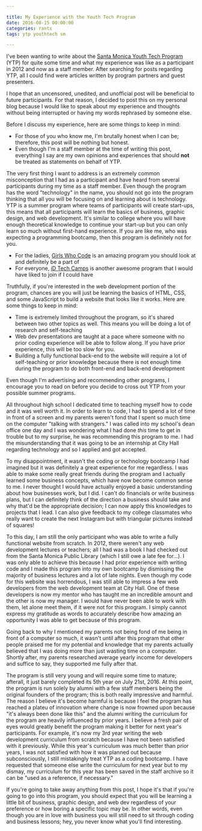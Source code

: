 ```yaml
---

title: My Experience with the Youth Tech Program
date: 2016-08-15 00:00:00
categories: rants
tags: ytp youthtech sm

---
```


I've been wanting to write about the [Santa Monica Youth Tech Program](http://www.santamonicayouthtech.com/) (YTP) for quite some time and what my experience was like as a participant in 2012 and now as a staff member. After searching for posts regarding YTP, all I could find were articles written by program partners and guest presenters.

I hope that an uncensored, unedited, and unofficial post will be beneficial to future participants. For that reason, I decided to post this on my personal blog because I would like to speak about my experience and thoughts without being interrupted or having my words rephrased by someone else.

Before I discuss my experience, here are some things to keep in mind:

- For those of you who know me, I'm brutally honest when I can be; therefore, this post will be nothing but honest.
- Even though I'm a staff member at the time of writing this post, everything I say are my own opinions and experiences that should **not** be treated as statements on behalf of YTP.

The very first thing I want to address is an extremely common misconception that I had as a participant and have heard from several participants during my time as a staff member. Even though the program has the word "technology" in the name, you should not go into the program thinking that all you will be focusing on and learning about is technology. YTP is a summer program where teams of participants will create start-ups, this means that all participants will learn the basics of business, graphic design, and web development. It's similar to college where you will have enough theoretical knowledge to continue your start-up but you can only learn so much without first-hand experience. If you are like me, who was expecting a programming bootcamp, then this program is definitely not for you.

- For the ladies, [Girls Who Code](https://girlswhocode.com/) is an amazing program you should look at and definitely be a part of
- For everyone, [iD Tech Camps](https://www.idtech.com/tech-camps/) is another awesome program that I would have liked to join if I could have

Truthfully, if you're interested in the web development portion of the program, chances are you will just be learning the basics of HTML, CSS, and some JavaScript to build a website that looks like it works. Here are some things to keep in mind:

- Time is extremely limited throughout the program, so it's shared between two other topics as well. This means you will be doing a lot of research and self-teaching
- Web dev presentations are taught at a pace where someone with no prior coding experience will be able to follow along. If you have prior experience, this will be too slow for you.
- Building a fully functional back-end to the website will require a lot of self-teaching or prior knowledge because there is not enough time during the program to do both front-end and back-end development

Even though I'm advertising and recommending other programs, I encourage you to read on before you decide to cross out YTP from your possible summer programs.

All throughout high school I dedicated time to teaching myself how to code and it was well worth it. In order to learn to code, I had to spend a lot of time in front of a screen and my parents weren't fond that I spent so much time on the computer "talking with strangers." I was called into my school's dean office one day and I was wondering what I had done *this* time to get in trouble but to my surprise, he was recommending this program to me. I had the misunderstanding that it was going to be an internship at City Hall regarding technology and so I applied and got accepted.

To my disappointment, it wasn't the coding or technology bootcamp I had imagined but it was definitely a great experience for me regardless. I was able to make some really great friends during the program and I actually learned some business concepts, which have now become common sense to me. I never thought I would have actually enjoyed a basic understanding about how businesses work, but I did. I can't do financials or write business plans, but I can definitely think of the direction a business should take and why that'd be the appropriate decision; I can now apply this knowledges to projects that I lead. I can also give feedback to my college classmates who really want to create the next Instagram but with triangular pictures instead of squares!

To this day, I am still the only participant who was able to write a fully functional website from scratch. In 2012, there weren't any web development lectures or teachers; all I had was a book I had checked out from the Santa Monica Public Library (which I still owe a late fee for...). I was only able to achieve this because I had prior experience with writing code and I made this program into my own bootcamp by dismissing the majority of business lectures and a lot of late nights. Even though my code for this website was horrendous, I was still able to impress a few web developers from the web development team at City Hall. One of these developers is now my mentor who has taught me an incredible amount and the other is now my manager. I would have never been able to work with them, let alone meet them, if it were not for this program. I simply cannot express my gratitude as words to accurately describe how amazing an opportunity I was able to get because of this program.

Going back to why I mentioned my parents not being fond of me being in front of a computer so much, it wasn't until after this program that other people praised me for my potential and knowledge that my parents actually believed that I was doing more than just wasting time on a computer. Shortly after, my parents researched average yearly income for developers and suffice to say, they supported me fully after that.

The program is still very young and will require some time to mature; afterall, it just barely completed its 5th year on July 21st, 2016. At this point, the program is run solely by alumni with a few staff members being the original founders of the program; this is both really impressive and harmful. The reason I believe it's become harmful is because I feel the program has reached a plateu of innovation where change is now frowned upon because "it's always been done like this" and the alumni writing the curriculum for the program are heavily influenced by prior years. I believe a fresh pair of eyes would greatly benefit the program making it better for next year's participants. For example, it's now my 3rd year writing the web development curriculum from scratch because I have not been satisfied with it previously. While this year's curriculum was much better than prior years, I was not satisfied with how it was planned out because subconsciously, I still mistakingly treat YTP as a coding bootcamp. I have requested that someone else write the curriculum for next year but to my dismay, my curriculum for this year has been saved in the staff archive so it can be "used as a reference, if necessary."

If you're going to take away anything from this post, I hope it's that if you're going to go into this program, you should expect that you will be learning a little bit of business, graphic design, and web dev regardless of your preference or how boring a specific topic may be. In other words, even though you are in love with business you will still need to sit through coding and business lessons; hey, you never know what you'll find interesting.
